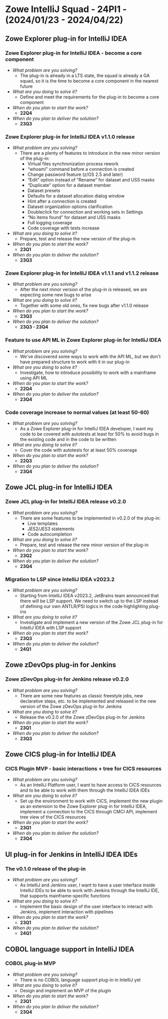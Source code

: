 # Zowe IntelliJ Squad - 24PI1 - (2024/01/23 - 2024/04/22)

## Zowe Explorer plug-in for IntelliJ IDEA

### Zowe Explorer plug-in for IntelliJ IDEA - become a core component
- _What problem are you solving?_
    - The plug-in is already in a LTS state, the squad is already a GA squad, so it is the time to become a core component in the nearest future
- _What are you doing to solve it?_
    - Define and meet the requirements for the plug-in to become a core component
- _When do you plan to start the work?_
    - **22Q4**
- _When do you plan to deliver the solution?_
    - **23Q3**

### Zowe Explorer plug-in for IntelliJ IDEA v1.1.0 release
- _What problem are you solving?_
    - There are a plenty of features to introduce in the new minor version of the plug-in:
        - Virtual files synchronization process rework
        - “whoami” command before a connection is created
        - Change password feature (z/OS 2.5 and later)
        - “Edit” option instead of “Rename” for dataset and USS masks
        - “Duplicate” option for a dataset member
        - Dataset presets
        - Defaults for a dataset allocation dialog window
        - Hint after a connection is created
        - Dataset organization options clarification
        - Doubleclick for connection and working sets in Settings
        - “No items found” for dataset and USS masks
        - Full logging coverage
        - Code coverage with tests increase
- _What are you doing to solve it?_
    - Prepare, test and release the new version of the plug-in
- _When do you plan to start the work?_
    - **23Q1**
- _When do you plan to deliver the solution?_
    - **23Q3**
 
### Zowe Explorer plug-in for IntelliJ IDEA v1.1.1 and v1.1.2 release
- _What problem are you solving?_
    - After the next minor version of the plug-in is released, we are expecting some new bugs to arise
- _What are you doing to solve it?_
    - Together with some old ones, fix new bugs after v1.1.0 release
- _When do you plan to start the work?_
    - **23Q3**
- _When do you plan to deliver the solution?_
    - **23Q3 - 23Q4**
 
### Feature to use API ML in Zowe Explorer plug-in for IntelliJ IDEA
- _What problem are you solving?_
    - We've discovered some ways to work with the API ML, but we don't have prepared structure to work with it in our plug-in
- _What are you doing to solve it?_
    - Investigate, how to introduce possibility to work with a mainframe using API ML
- _When do you plan to start the work?_
    - **22Q4**
- _When do you plan to deliver the solution?_
    - **23Q4**

### Code coverage increase to normal values (at least 50-60)
- _What problem are you solving?_
    - As a Zowe Explorer plug-in for IntelliJ IDEA developer, I want my code to be covered with autotests at least for 50% to avoid bugs in the existing code and in the code to be written
- _What are you doing to solve it?_
    - Cover the code with autotests for at least 50% coverage
- _When do you plan to start the work?_
    - **22Q3**
- _When do you plan to deliver the solution?_
    - **23Q4**

## Zowe JCL plug-in for IntelliJ IDEA

### Zowe JCL plug-in for IntelliJ IDEA release v0.2.0
- _What problem are you solving?_
    - There are some features to be implemented in v0.2.0 of the plug-in:
        - Live templates
        - JES2/JES3 statements
        - Code autocompletion
- _What are you doing to solve it?_
    - Prepare, test and release the new minor version of the plug-in
- _When do you plan to start the work?_
    - **23Q2**
- _When do you plan to deliver the solution?_
    - **23Q4**

### Migration to LSP since IntelliJ IDEA v2023.2
- _What problem are you solving?_
    - Starting from IntelliJ IDEA v2023.2, JetBrains team announced that there will be LSP support. We need to switch up to the LSP instead of defining our own ANTLR/PSI logics in the code highlighting plug-ins
- _What are you doing to solve it?_
    - Investigate and implement a new version of the Zowe JCL plug-in for IntelliJ IDEA with LSP support
- _When do you plan to start the work?_
    - **23Q3**
- _When do you plan to deliver the solution?_
    - **24Q1**

## Zowe zDevOps plug-in for Jenkins

### Zowe zDevOps plug-in for Jenkins release v0.2.0
- _What problem are you solving?_
    - There are some new features as classic freestyle jobs, new declarative steps, etc. to be implemented and released in the new version of the Zowe zDevOps plug-in for Jenkins
- _What are you doing to solve it?_
    - Release the v0.2.0 of the Zowe zDevOps plug-in for Jenkins
- _When do you plan to start the work?_
    - **23Q1**
- _When do you plan to deliver the solution?_
    - **23Q3**

## Zowe CICS plug-in for IntelliJ IDEA

### CICS Plugin MVP - basic interactions + tree for CICS resources
- _What problem are you solving?_
    - As an IntelliJ Platform user, I want to have access to CICS resources and to be able to work with them through the
IntelliJ IDEA IDEs
- _What are you doing to solve it?_
    - Set up the environment to work with CICS, implement the new plugin as an extension to the Zowe Explorer plug-in for IntelliJ IDEA, implement a connection to the CICS through CMCI API, implement tree view of the CICS resources
- _When do you plan to start the work?_
    - **23Q1**
- _When do you plan to deliver the solution?_
    - **23Q4**

## UI plug-in for Jenkins in IntelliJ IDEA IDEs

### The v0.1.0 release of the plug-in
- _What problem are you solving?_
    - As IntelliJ and Jenkins user, I want to have a user interface inside IntelliJ IDEs to be able to work with Jenkins through the IntelliJ IDE, that supports mainframe-specific functions
- _What are you doing to solve it?_
    - Implement the basic design of the user interface to interact with Jenkins, implement interaction with pipelines
- _When do you plan to start the work?_
    - **23Q1**
- _When do you plan to deliver the solution?_
    - **24Q1**

## COBOL language support in IntelliJ IDEA
### COBOL plug-in MVP
- _What problem are you solving?_
    - There is no COBOL language support plug-in in IntelliJ yet
- _What are you doing to solve it?_
    - Design and implement an MVP of the plugin
- _When do you plan to start the work?_
    - **23Q1**
- _When do you plan to deliver the solution?_
    - **23Q4**

